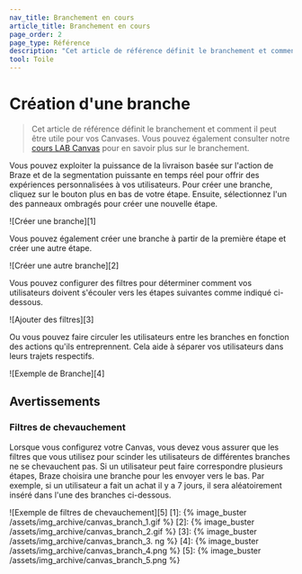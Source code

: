 ```yaml
---
nav_title: Branchement en cours
article_title: Branchement en cours
page_order: 2
page_type: Référence
description: "Cet article de référence définit le branchement et comment il peut être utile pour vos Canvases."
tool: Toile
---
```


# Création d'une branche

> Cet article de référence définit le branchement et comment il peut être utile pour vos Canvases. Vous pouvez également consulter notre [cours LAB Canvas](https://lab.braze.com/canvas-course) pour en savoir plus sur le branchement.

Vous pouvez exploiter la puissance de la livraison basée sur l'action de Braze et de la segmentation puissante en temps réel pour offrir des expériences personnalisées à vos utilisateurs. Pour créer une branche, cliquez sur le bouton <i class="fas fa-plus-circle"></i> plus en bas de votre étape. Ensuite, sélectionnez l'un des panneaux ombragés pour créer une nouvelle étape.

!\[Créer une branche\]\[1\]

Vous pouvez également créer une branche à partir de la première étape et créer une autre étape.

!\[Créer une autre branche\]\[2\]

Vous pouvez configurer des filtres pour déterminer comment vos utilisateurs doivent s'écouler vers les étapes suivantes comme indiqué ci-dessous.

!\[Ajouter des filtres\]\[3\]

Ou vous pouvez faire circuler les utilisateurs entre les branches en fonction des actions qu'ils entreprennent. Cela aide à séparer vos utilisateurs dans leurs trajets respectifs.

!\[Exemple de Branche\]\[4\]

## Avertissements

### Filtres de chevauchement

Lorsque vous configurez votre Canvas, vous devez vous assurer que les filtres que vous utilisez pour scinder les utilisateurs de différentes branches ne se chevauchent pas. Si un utilisateur peut faire correspondre plusieurs étapes, Braze choisira une branche pour les envoyer vers le bas. Par exemple, si un utilisateur a fait un achat il y a 7 jours, il sera aléatoirement inséré dans l'une des branches ci-dessous.

!\[Exemple de filtres de chevauchement\]\[5\]
[1]: {% image_buster /assets/img_archive/canvas_branch_1.gif %} [2]: {% image_buster /assets/img_archive/canvas_branch_2.gif %} [3]: {% image_buster /assets/img_archive/canvas_branch_3. ng %} [4]: {% image_buster /assets/img_archive/canvas_branch_4.png %} [5]: {% image_buster /assets/img_archive/canvas_branch_5.png %}
